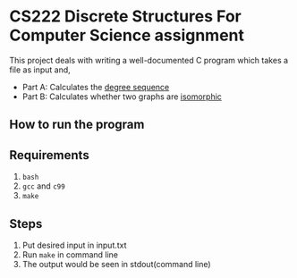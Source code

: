 # CS222 Discrete Structures For Computer Science assignment
This project deals with writing a well-documented C program which takes a file as input and,
- Part A: Calculates the [degree sequence](https://mathworld.wolfram.com/DegreeSequence.html)
- Part B: Calculates whether two graphs are [isomorphic](https://en.wikipedia.org/wiki/Graph_isomorphism)

## How to run the program
Requirements
------------
1. `bash`
2. `gcc` and `c99`
3. `make`

Steps
-----
1. Put desired input in input.txt
2. Run `make` in command line
3. The output would be seen in stdout(command line)
